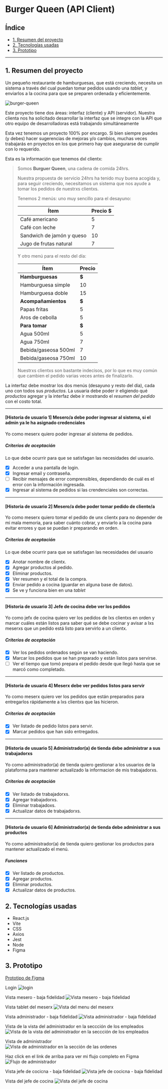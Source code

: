 # Burger Queen (API Client)

## Índice


* [1. Resumen del proyecto](#2-resumen-del-proyecto)
* [2. Tecnologías usadas](#3-tecnologías-usadas)
* [3. Prototipo](#1-prototipo)
***



## 1. Resumen del proyecto

Un pequeño restaurante de hamburguesas, que está creciendo, necesita un
sistema a través del cual puedan tomar pedidos usando una _tablet_, y enviarlos
a la cocina para que se preparen ordenada y eficientemente.

![burger-queen](https://user-images.githubusercontent.com/110297/42118136-996b4a52-7bc6-11e8-8a03-ada078754715.jpg)

Este proyecto tiene dos áreas: interfaz (cliente) y API (servidor). Nuestra
clienta nos ha solicitado desarrollar la interfaz que se integre con la API
que otro equipo de desarrolladoras está trabajando simultáneamente

Esta vez tenemos un proyecto 100% por encargo. Si bien siempre puedes (y debes)
hacer sugerencias de mejoras y/o cambios, muchas veces trabajarás en proyectos
en los que primero hay que asegurarse de cumplir con lo requerido.

Esta es la información que tenemos dxl clientx:

> Somos **Burguer Queen**, una cadena de comida 24hrs.
>
> Nuestra propuesta de servicio 24hrs ha tenido muy buena acogida y, para
> seguir creciendo, necesitamos un sistema que nos ayude a tomar los pedidos de
> nuestrxs clientxs.
>
> Tenemos 2 menús: uno muy sencillo para el desayuno:
>
> | Ítem                      |Precio $|
> |---------------------------|------|
> | Café americano            |    5 |
> | Café con leche            |    7 |
> | Sandwich de jamón y queso |   10 |
> | Jugo de frutas natural    |    7 |
>
> Y otro menú para el resto del día:
>
> | Ítem                      |Precio|
> |---------------------------|------|
> |**Hamburguesas**           |   **$**   |
> |Hamburguesa simple         |    10|
> |Hamburguesa doble          |    15|
> |**Acompañamientos**        |   **$**   |
> |Papas fritas               |     5|
> |Aros de cebolla            |     5|
> |**Para tomar**             |   **$**   |
> |Agua 500ml                 |     5|
> |Agua 750ml                 |     7|
> |Bebida/gaseosa 500ml       |     7|
> |Bebida/gaseosa 750ml       |     10|
>
> Nuestrxs clientxs son bastante indecisos, por lo que es muy común que cambien
> el pedido varias veces antes de finalizarlo.

La interfaz debe mostrar los dos menús (desayuno y resto del día), cada uno
con todos sus _productos_. La usuaria debe poder ir eligiendo qué _productos_
agregar y la interfaz debe ir mostrando el _resumen del pedido_ con el
costo total.

***

#### [Historia de usuario 1] Mesero/a debe poder ingresar al sistema, si el admin ya le ha asignado credenciales

Yo como meserx quiero poder ingresar al sistema de pedidos.

##### Criterios de aceptación

Lo que debe ocurrir para que se satisfagan las necesidades del usuario.

- [x] Acceder a una pantalla de login.
- [x] Ingresar email y contraseña.
- [ ] Recibir mensajes de error comprensibles, dependiendo de cuál es el error
  con la información ingresada.
- [x] Ingresar al sistema de pedidos si las crendenciales son correctas.

***

#### [Historia de usuario 2] Mesero/a debe poder tomar pedido de cliente/a

Yo como meserx quiero tomar el pedido de unx clientx para no depender de mi mala
memoria, para saber cuánto cobrar, y enviarlo a la cocina para evitar errores y
que se puedan ir preparando en orden.

##### Criterios de aceptación

Lo que debe ocurrir para que se satisfagan las necesidades del usuario

- [x] Anotar nombre de clientx.
- [x] Agregar productos al pedido.
- [x] Eliminar productos.
- [x] Ver resumen y el total de la compra.
- [x] Enviar pedido a cocina (guardar en alguna base de datos).
- [x] Se ve y funciona bien en una _tablet_

***

#### [Historia de usuario 3] Jefe de cocina debe ver los pedidos

Yo como jefx de cocina quiero ver los pedidos de lxs clientxs en orden y
marcar cuáles están listos para saber qué se debe cocinar y avisar a lxs meserxs
que un pedido está listo para servirlo a un clientx.

##### Criterios de aceptación

- [x] Ver los pedidos ordenados según se van haciendo.
- [x] Marcar los pedidos que se han preparado y están listos para servirse.
- [ ] Ver el tiempo que tomó prepara el pedido desde que llegó hasta que se
  marcó como completado.

***

#### [Historia de usuario 4] Meserx debe ver pedidos listos para servir

Yo como meserx quiero ver los pedidos que están preparados para entregarlos
rápidamente a lxs clientxs que las hicieron.

##### Criterios de aceptación

- [x] Ver listado de pedido listos para servir.
- [x] Marcar pedidos que han sido entregados.

***

#### [Historia de usuario 5] Administrador(a) de tienda debe administrar a sus trabajadorxs

Yo como administrador(a) de tienda quiero gestionar a los usuarios de
la plataforma para mantener actualizado la informacion de mis trabajadorxs.

##### Criterios de aceptación

- [x] Ver listado de trabajadorxs.
- [x] Agregar trabajadorxs.
- [x] Eliminar trabajadoxs.
- [x] Actualizar datos de trabajadorxs.

***

#### [Historia de usuario 6] Administrador(a) de tienda debe administrar a sus productos

Yo como administrador(a) de tienda quiero gestionar los productos
para mantener actualizado el menú.

##### Funciones 

- [x] Ver listado de productos.
- [x] Agregar productos.
- [x] Eliminar productos.
- [x] Actualizar datos de productos.

## 2. Tecnologías usadas

* React.js
* Vite
* CSS
* Axios
* Jest
* Node
* Figma

## 3. Prototipo 

[Prototipo de Figma](https://www.figma.com/file/ywVBAP6fLwyhzVdcgIRJqL/Burger-Queen?type=design&node-id=153%3A11&t=C0tFexFcCgWdK5BB-1)

Login
![login](./login.jpg)

Vista mesero - baja fidelidad
![Vista mesero - baja fidelidad](./bajafidelidadmesero.jpg)

Vista tablet del meserx
![Vista del menu del meserx](./vistaTabletMesero.jpg)

Vista administrador - baja fidelidad
![Vista administrador - baja fidelidad](./bajafidelidadadministrador.jpg)

Vista de la vista del administrador en la seccción de los empleados
![Vista de la vista del administrador en la seccción de los empleados](./vistaadministradorempleados.jpg)

Vista de administrador
![Vista de administrador en la sección de las ordenes](./vistaadministrador.jpg)

Haz click en el link de arriba para ver mi flujo completo en Figma
![Flujo de administrador](./administradorflujo.jpg)

Vista jefe de cocicna - baja fidelidad
![Vista jefe de cocicna - baja fidelidad](./bajafidelidadjefedecocina.jpg)

Vista del jefe de cocina
![Vista del jefe de cocina](./figmajefedecocina.jpg)